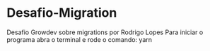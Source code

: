 # Desafio-Migration
Desafio Growdev sobre migrations por Rodrigo Lopes
Para iniciar o programa abra o terminal e rode o comando: yarn
